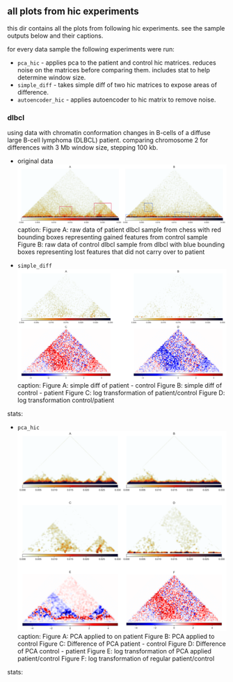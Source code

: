 ## all plots from hic experiments
this dir contains all the plots from following hic experiments. see the sample outputs below and their captions.

for every data sample the following experiments were run:
* `pca_hic` - applies pca to the patient and control hic matrices. reduces noise on the matrices before comparing them. includes stat to help determine window size.
* `simple_diff` - takes simple diff of two hic matrices to expose areas of difference.
* `autoencoder_hic` - applies autoencoder to hic matrix to remove noise. 

### dlbcl 
using data with chromatin conformation changes in B-cells of a diffuse large B-cell lymphoma (DLBCL) patient.
comparing chromosome 2 for differences with 3 Mb window size, stepping 100 kb. 

* original data
![original data](dlbcl/original_data.png)
caption: 
Figure A: raw data of patient dlbcl sample from chess with red bounding boxes representing gained features from control sample
Figure B: raw data of control dlbcl sample from dlbcl with blue bounding boxes representing lost features that did not carry over to patient

* `simple_diff`
![simple diff](dlbcl/simple_diff.png)
caption: 
Figure A: simple diff of patient - control
Figure B: simple diff of control - patient
Figure C: log transformation of patient/control
Figure D: log transformation control/patient

stats:

* `pca_hic`
![pca_hic](dlbcl/pca_hic.png)
caption: 
Figure A: PCA applied to on patient
Figure B: PCA applied to control
Figure C: Difference of PCA patient - control
Figure D: Difference of PCA control - patient
Figure E: log transformation of PCA applied patient/control
Figure F: log transformation of regular patient/control

stats: